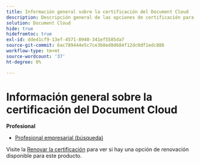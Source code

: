 ```yaml
---
title: Información general sobre la certificación del Document Cloud
description: Descripción general de las opciones de certificación para Adobe Document Cloud
solution: Document Cloud
hide: true
hidefromtoc: true
exl-id: dde41cf9-13ef-4571-8948-341ef5585da7
source-git-commit: 6ac789444e5c7ce3b8ed8d684f12dc0df1edc886
workflow-type: tm+mt
source-wordcount: '37'
ht-degree: 0%

---
```


# Información general sobre la certificación del Document Cloud

**Profesional**

* [Profesional empresarial (búsqueda)](/help/certifications/adc/adc-p-business.md) <!--AD0-??-->

Visite la [Renovar la certificación](/help/certifications/renew.md) para ver si hay una opción de renovación disponible para este producto.
